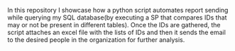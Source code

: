 In this repository I showcase how a python script automates report sending while querying my SQL database(by executing a SP that compares IDs that
may or not be present in different tables). Once the IDs are gathered, the script attaches an excel file with the lists of IDs and then it sends
the email to the desired people in the organization for further analysis.
